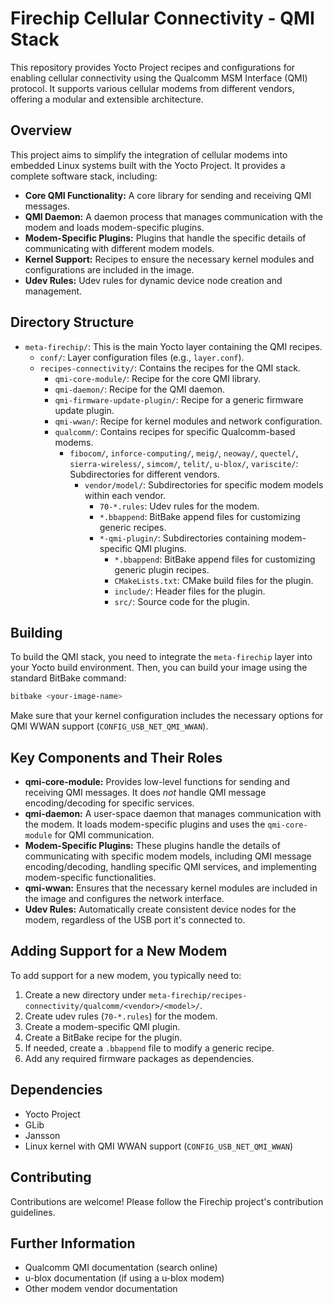 # Firechip Cellular Connectivity - QMI Stack

This repository provides Yocto Project recipes and configurations for enabling cellular connectivity using the Qualcomm MSM Interface (QMI) protocol. It supports various cellular modems from different vendors, offering a modular and extensible architecture.

## Overview

This project aims to simplify the integration of cellular modems into embedded Linux systems built with the Yocto Project. It provides a complete software stack, including:

*   **Core QMI Functionality:** A core library for sending and receiving QMI messages.
*   **QMI Daemon:** A daemon process that manages communication with the modem and loads modem-specific plugins.
*   **Modem-Specific Plugins:** Plugins that handle the specific details of communicating with different modem models.
*   **Kernel Support:** Recipes to ensure the necessary kernel modules and configurations are included in the image.
*   **Udev Rules:** Udev rules for dynamic device node creation and management.

## Directory Structure

*   `meta-firechip/`: This is the main Yocto layer containing the QMI recipes.
    *   `conf/`: Layer configuration files (e.g., `layer.conf`).
    *   `recipes-connectivity/`: Contains the recipes for the QMI stack.
        *   `qmi-core-module/`: Recipe for the core QMI library.
        *   `qmi-daemon/`: Recipe for the QMI daemon.
        *   `qmi-firmware-update-plugin/`: Recipe for a generic firmware update plugin.
        *   `qmi-wwan/`: Recipe for kernel modules and network configuration.
        *   `qualcomm/`: Contains recipes for specific Qualcomm-based modems.
            *   `fibocom/`, `inforce-computing/`, `meig/`, `neoway/`, `quectel/`, `sierra-wireless/`, `simcom/`, `telit/`, `u-blox/`, `variscite/`: Subdirectories for different vendors.
                *   `vendor/model/`: Subdirectories for specific modem models within each vendor.
                    *   `70-*.rules`: Udev rules for the modem.
                    *   `*.bbappend`: BitBake append files for customizing generic recipes.
                    *   `*-qmi-plugin/`: Subdirectories containing modem-specific QMI plugins.
                        *   `*.bbappend`: BitBake append files for customizing generic plugin recipes.
                        *   `CMakeLists.txt`: CMake build files for the plugin.
                        *   `include/`: Header files for the plugin.
                        *   `src/`: Source code for the plugin.

## Building

To build the QMI stack, you need to integrate the `meta-firechip` layer into your Yocto build environment. Then, you can build your image using the standard BitBake command:

```bash
bitbake <your-image-name>
```

Make sure that your kernel configuration includes the necessary options for QMI WWAN support (`CONFIG_USB_NET_QMI_WWAN`).

## Key Components and Their Roles

*   **qmi-core-module:** Provides low-level functions for sending and receiving QMI messages. It does *not* handle QMI message encoding/decoding for specific services.
*   **qmi-daemon:** A user-space daemon that manages communication with the modem. It loads modem-specific plugins and uses the `qmi-core-module` for QMI communication.
*   **Modem-Specific Plugins:** These plugins handle the details of communicating with specific modem models, including QMI message encoding/decoding, handling specific QMI services, and implementing modem-specific functionalities.
*   **qmi-wwan:** Ensures that the necessary kernel modules are included in the image and configures the network interface.
*   **Udev Rules:** Automatically create consistent device nodes for the modem, regardless of the USB port it's connected to.

## Adding Support for a New Modem

To add support for a new modem, you typically need to:

1.  Create a new directory under `meta-firechip/recipes-connectivity/qualcomm/<vendor>/<model>/`.
2.  Create udev rules (`70-*.rules`) for the modem.
3.  Create a modem-specific QMI plugin.
4.  Create a BitBake recipe for the plugin.
5.  If needed, create a `.bbappend` file to modify a generic recipe.
6.  Add any required firmware packages as dependencies.

## Dependencies

*   Yocto Project
*   GLib
*   Jansson
*   Linux kernel with QMI WWAN support (`CONFIG_USB_NET_QMI_WWAN`)

## Contributing

Contributions are welcome! Please follow the Firechip project's contribution guidelines.

## Further Information

*   Qualcomm QMI documentation (search online)
*   u-blox documentation (if using a u-blox modem)
*   Other modem vendor documentation

